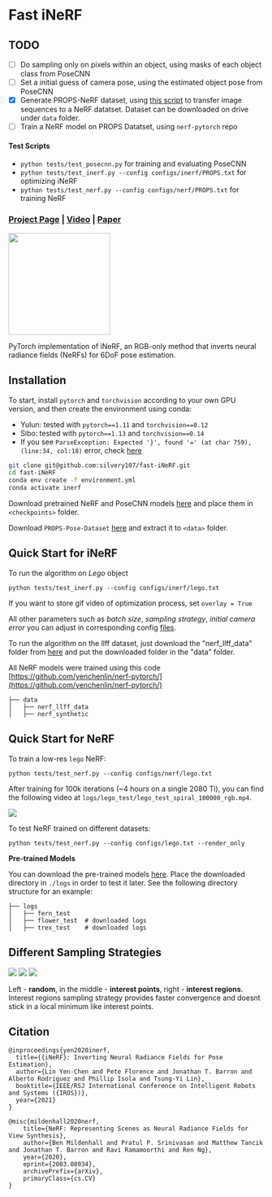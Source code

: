 # Fast iNeRF

## TODO

- [ ] Do sampling only on pixels within an object, using masks of each object class from PoseCNN
- [ ] Set a initial guess of camera pose, using the estimated object pose from PoseCNN
- [x] Generate PROPS-NeRF dataset, using [this script](https://github.com/NVlabs/instant-ngp/blob/master/scripts/colmap2nerf.py) to transfer image sequences to a NeRF datatset. Dataset can be downloaded on drive under `data` folder.
- [ ] Train a NeRF model on PROPS Datatset, using `nerf-pytorch` repo

#### Test Scripts
- `python tests/test_posecnn.py` for training and evaluating PoseCNN
- `python tests/test_inerf.py --config configs/inerf/PROPS.txt` for optimizing iNeRF
- `python tests/test_nerf.py --config configs/nerf/PROPS.txt` for training NeRF

### [Project Page](https://yenchenlin.me/inerf/) | [Video](https://www.youtube.com/watch?v=eQuCZaQN0tI&feature=emb_logo) | [Paper](https://arxiv.org/pdf/2012.05877.pdf)

<img src="https://user-images.githubusercontent.com/7057863/161620132-2ce16dca-53f6-413d-97ab-fe6086f1661c.gif" height=200>

PyTorch implementation of iNeRF, an RGB-only method that inverts neural radiance fields (NeRFs) for 6DoF pose estimation.


## Installation

To start, install `pytorch` and `torchvision` according to your own GPU version, and then create the environment using conda:
- Yulun: tested with `pytorch==1.11` and `torchvision==0.12`
- Sibo: tested with `pytorch==1.13` and `torchvision==0.14`
- If you see `ParseException: Expected '}', found '=' (at char 759), (line:34, col:18)` error, check [here](https://github.com/sxyu/pixel-nerf/issues/61)
```sh
git clone git@github.com:silvery107/fast-iNeRF.git
cd fast-iNeRF
conda env create -f environment.yml
conda activate inerf
```
Download pretrained NeRF and PoseCNN models [here](https://drive.google.com/drive/folders/1WdyWak9-75OHoA7rJ2Frxghq6LSe3q71?usp=share_link) and place them in `<checkpoints>` folder.

Download `PROPS-Pose-Dataset` [here](https://drive.google.com/file/d/15rhwXhzHGKtBcxJAYMWJG7gN7BLLhyAq/view) and extract it to `<data>` folder.

## Quick Start for iNeRF
To run the algorithm on _Lego_ object
```
python tests/test_inerf.py --config configs/inerf/lego.txt
```
If you want to store gif video of optimization process, set ```overlay = True```

All other parameters such as _batch size_, _sampling strategy_, _initial camera error_ you can adjust in corresponding config [files](https://github.com/silvery107/fast-iNeRF/tree/main/configs).

To run the algorithm on the llff dataset, just download the "nerf_llff_data" folder from [here](https://drive.google.com/drive/folders/128yBriW1IG_3NJ5Rp7APSTZsJqdJdfc1) and put the downloaded folder in the "data" folder.

All NeRF models were trained using this code [https://github.com/yenchenlin/nerf-pytorch/](https://github.com/yenchenlin/nerf-pytorch/)
```
├── data 
│   ├── nerf_llff_data   
│   ├── nerf_synthetic  
```


## Quick Start for NeRF


To train a low-res `lego` NeRF:
```
python tests/test_nerf.py --config configs/nerf/lego.txt
```
After training for 100k iterations (~4 hours on a single 2080 Ti), you can find the following video at `logs/lego_test/lego_test_spiral_100000_rgb.mp4`.

![](https://user-images.githubusercontent.com/7057863/78473103-9353b300-7770-11ea-98ed-6ba2d877b62c.gif)


To test NeRF trained on different datasets: 

```
python tests/test_nerf.py --config configs/lego.txt --render_only
```

**Pre-trained Models**

You can download the pre-trained models [here](https://drive.google.com/drive/folders/1jIr8dkvefrQmv737fFm2isiT6tqpbTbv). Place the downloaded directory in `./logs` in order to test it later. See the following directory structure for an example:

```
├── logs 
│   ├── fern_test
│   ├── flower_test  # downloaded logs
│   ├── trex_test    # downloaded logs
```

## Different Sampling Strategies 

![](https://user-images.githubusercontent.com/63703454/122686222-51e1e300-d210-11eb-8f4c-be25f078ffa9.gif)
![](https://user-images.githubusercontent.com/63703454/122686229-58705a80-d210-11eb-9c0f-d6c2208b5457.gif)
![](https://user-images.githubusercontent.com/63703454/122686235-5ad2b480-d210-11eb-87ec-d645ae07b8d7.gif)

Left - **random**, in the middle - **interest points**, right - **interest regions**. 
Interest regions sampling strategy provides faster convergence and doesnt stick in a local minimum like interest points. 

## Citation

```
@inproceedings{yen2020inerf,
  title={{iNeRF}: Inverting Neural Radiance Fields for Pose Estimation},
  author={Lin Yen-Chen and Pete Florence and Jonathan T. Barron and Alberto Rodriguez and Phillip Isola and Tsung-Yi Lin},
  booktitle={IEEE/RSJ International Conference on Intelligent Robots and Systems ({IROS})},
  year={2021}
}
```

```
@misc{mildenhall2020nerf,
    title={NeRF: Representing Scenes as Neural Radiance Fields for View Synthesis},
    author={Ben Mildenhall and Pratul P. Srinivasan and Matthew Tancik and Jonathan T. Barron and Ravi Ramamoorthi and Ren Ng},
    year={2020},
    eprint={2003.08934},
    archivePrefix={arXiv},
    primaryClass={cs.CV}
}
```